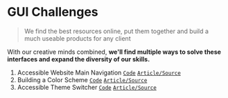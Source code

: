 # GUI Challenges

> We find the best resources online, put them together and build a much useable
> products for any client

With our creative minds combined, **we'll find multiple ways to solve these
interfaces and expand the diversity of our skills.**

1. Accessible Website Main Navigation
   [`Code`](https://github.com/ThriledLokki983/dev-lab/tree/master/FRONTEND/web-navigation)
   [`Article/Source`](https://web.dev/website-navigation/)
2. Building a Color Scheme
   [`Code`](https://github.com/ThriledLokki983/dev-lab/tree/master/FRONTEND/color-scheme)
   [`Article/Source`](https://web.dev/building-a-color-scheme/)
3. Accessible Theme Switcher
   [`Code`](https://github.com/ThriledLokki983/dev-lab/tree/master/FRONTEND/theme-switch)
   [`Article/Source`](https://web.dev/building-a-theme-switch-component/)
